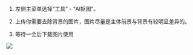1. 左侧主菜单选择“工具” - “AI抠图”。

2. 上传你需要去除背景的图片，图片尽量是主体前景与背景有较明显差异的。

3. 等待一会后下载图片使用

![](../images/2023-7-16-1689514388983.gif)